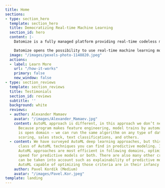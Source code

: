 ```yaml
---
title: Home
sections:
- type: section_hero
  template: section_hero
  title: Democratizing Real-time Machine Learning
  section_id: hero
  content: |-
    Datomize is a fully managed platform providing real-time codeless machine learning. It loads your datasets, trains the best learning algorithm to your needs and deploys - all in under a minute, automatically.

    Datomize opens the possibility to use real-time machine learning models for everyone with less effort at a lower cost.
  image: "/images/pexels-photo-1148820.jpeg"
  actions:
  - label: Learn More
    url: "/how-it-works"
    primary: false
    new_window: false
- type: section_reviews
  template: section_reviews
  title: Testimonials
  section_id: reviews
  subtitle: ''
  background: white
  reviews:
  - author: Alexander Mamaev
    avatar: "/images/Alexander_Mamaev.jpg"
    content: AutoML approach is different, in this approach we don’t need a human.
      Because program makes feature engineering, model trains by automate. AutoML
      is open domain — we can run the same algorithm on any type of data like credit
      scoring, sales stock, text classifications, and others.
  - content: We have surveyed AutoML deep learning approaches, but this is just one
      class of AutoML techniques you can find in predictive modeling. In general,
      AutoML approaches are most efficient in following domains, optimizing performance,
      speed for predictive models or both. There are also many other criteria that
      can be taken into account such as explainability of predictive models, however
      AutoML capable of optimizing those criteria are in their infancy.
    author: Pavel Kordík (Medium)
    avatar: "/images/Pavel.Kor.jpeg"
template: landing
---
```

